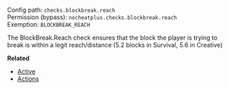 Config path: `checks.blockbreak.reach`  
Permission (bypass): `nocheatplus.checks.blockbreak.reach`  
Exemption: `BLOCKBREAK_REACH`  

The BlockBreak.Reach check ensures that the block the player is trying to break is within a legit reach/distance (5.2 blocks in Survival, 5.6 in Creative)

**Related**  
* [Active](https://github.com/Updated-NoCheatPlus/Docs/blob/master/Settings/General.md#active)
* [Actions](https://github.com/Updated-NoCheatPlus/Docs/blob/master/Settings/General.md#actions)
